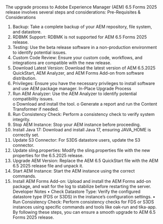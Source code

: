 The upgrade process to Adobe Experience Manager (AEM) 6.5 Forms 2025 release involves several steps and considerations:
Pre-Requisites & Considerations 
1.	Backup: Take a complete backup of your AEM repository, file system, and datastore. 
2.	RDBMK Support: RDBMK is not supported for AEM 6.5 Forms 2025 release. 
3.	Testing: Use the beta release software in a non-production environment to identify potential issues. 
4.	Custom Code Review: Ensure your custom code, workflows, and integrations are compatible with the new release. 
5.	Download Latest Version: Download the latest version of AEM 6.5.2025 QuickStart, AEM Analyzer, and AEM Forms Add-on from software distribution. 
6.	Privileges: Ensure you have the necessary privileges to install software and use AEM package manager. 
In-Place Upgrade Process 
1.	Run AEM Analyzer: Use the AEM Analyzer to identify potential compatibility issues.  
o	Download and install the tool. 
o	Generate a report and run the Content Transformer if needed. 
2.	Run Consistency Check: Perform a consistency check to verify system integrity. 
3.	Stop AEM Instance: Stop your AEM instance before proceeding. 
4.	Install Java 17: Download and install Java 17, ensuring JAVA_HOME is correctly set. 
5.	Update S3 Connector: For S3DS datastore users, update the S3 connector. 
6.	Update sling.properties: Modify the sling.properties file with the new properties for the 6.5.2025 release. 
7.	Upgrade AEM Version: Replace the AEM 6.5 QuickStart file with the AEM 6.5 2025 release file and unpack it. 
8.	Start AEM Instance: Start the AEM instance using the correct commands. 
9.	Install AEM Forms Add-on: Upload and install the AEM Forms add-on package, and wait for the log to stabilize before restarting the server. 
Developer Notes
•	Check Datastore Type: Verify the configured datastore type (FDS or S3DS) in the instance’s configuration settings. 
•	Run Consistency Check: Perform consistency checks for FDS or S3DS instances using specific commands and tools like oak-run and tika-app. 
By following these steps, you can ensure a smooth upgrade to AEM 6.5 Forms 2025 release. 

